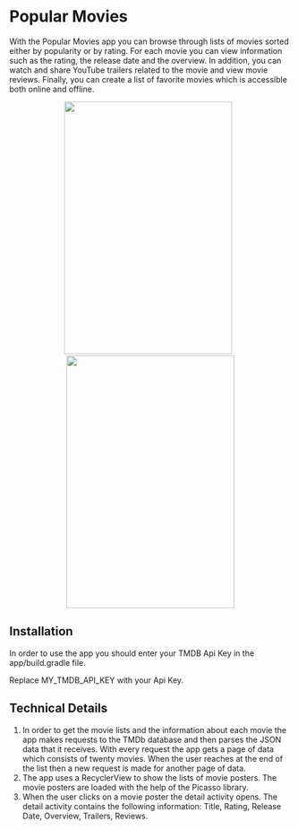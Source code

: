 # Popular Movies

With the Popular Movies app you can browse through lists of movies sorted either by popularity or by rating. For each movie you can view information such as the rating, the release date and the overview. In addition, you can watch and share YouTube trailers related to the movie and view movie reviews. Finally, you can create a list of favorite movies which is accessible both online and offline.

<p align="center">
  <img src="https://drive.google.com/uc?id=1WPHaLyW16si8l5EUBxhKDDnJYVUjFj1U" width="300" height="450"> &nbsp<img src="https://drive.google.com/uc?id=1SvSqHTc_mibCLVNC1gMixu7R4EmRMGHn" width="300" height="450">
</p>
  

## Installation

In order to use the app you should enter your TMDB Api Key in the app/build.gradle file.

Replace MY_TMDB_API_KEY with your Api Key.

## Technical Details

1. In order to get the movie lists and the information about each movie the app makes requests to the TMDb database and then parses the JSON data that it receives. With every request the app gets a page of data which consists of twenty movies. When the user reaches at the end of the list then a new request is made for another page of data.
2. The app uses a RecyclerView to show the lists of movie posters. The movie posters are loaded with the help of the Picasso library.
3. When the user clicks on a movie poster the detail activity opens. The detail activity contains the following information: Title, Rating, Release Date, Overview, Trailers, Reviews.
